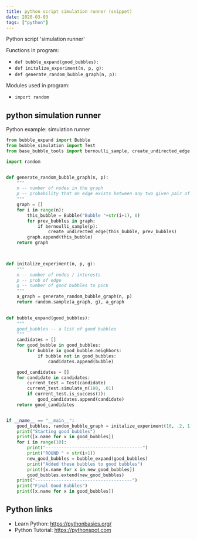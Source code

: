 ```yaml
---
title: python script simulation runner (snippet)
date: 2020-03-03
tags: ["python"]
---
```

Python script 'simulation runner'

Functions in program: 
* `def bubble_expand(good_bubbles):`
* `def initalize_experiment(n, p, g):`
* `def generate_random_bubble_graph(n, p):`

Modules used in program: 
* `import random`

## python simulation runner

Python example: simulation runner

```python
from bubble_expand import Bubble
from bubble_simulation import Test
from base_bubble_tools import bernoulli_sample, create_undirected_edge

import random


def generate_random_bubble_graph(n, p):
    """
    n -- number of nodes in the graph
    p -- probability that an edge exists between any two given pair of nodes
    """
    graph = []
    for i in range(n):
        this_bubble = Bubble("Bubble "+str(i+1), 0)
        for prev_bubbles in graph:
            if bernoulli_sample(p):
                create_undirected_edge(this_bubble, prev_bubbles)
        graph.append(this_bubble)
    return graph

    

def initalize_experiment(n, p, g):
    """
    n -- number of nodes / interests
    p -- prob of edge
    g -- number of good bubbles to pick
    """
    a_graph = generate_random_bubble_graph(n, p)
    return random.sample(a_graph, g), a_graph
        

def bubble_expand(good_bubbles):
    """
    good_bubbles -- a list of good bubbles
    """
    candidates = []
    for good_bubble in good_bubbles:
        for bubble in good_bubble.neighbors:
            if bubble not in good_bubbles:
                candidates.append(bubble)

    good_candidates = []
    for candidate in candidates:
        current_test = Test(candidate)
        current_test.simulate_n(100, .01)
        if current_test.is_success(1):
            good_candidates.append(candidate)
    return good_candidates


if __name__ == "__main__":
    good_bubbles, random_bubble_graph = initalize_experiment(10, .2, 1)
    print("Starting good bubbles")
    print([x.name for x in good_bubbles])
    for i in range(10):
        print("-------------------------------------")
        print("ROUND " + str(i+1))
        new_good_bubbles = bubble_expand(good_bubbles)
        print("Added these bubbles to good bubbles")
        print([x.name for x in new_good_bubbles])
        good_bubbles.extend(new_good_bubbles)
    print("-------------------------------------")
    print("Final Good Bubbles")
    print([x.name for x in good_bubbles])


```

## Python links

- Learn Python: https://pythonbasics.org/
- Python Tutorial: https://pythonspot.com
